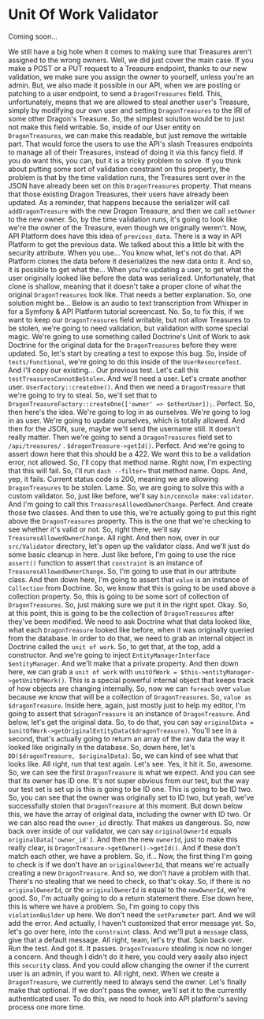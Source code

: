 # Unit Of Work Validator

Coming soon...

We still have a big hole when it comes to making sure that Treasures aren't assigned to the wrong owners. Well, we did just cover the main case. If you make a POST or a PUT request to a Treasure endpoint, thanks to our new validation, we make sure you assign the owner to yourself, unless you're an admin. But, we also made it possible in our API, when we are posting or patching to a user endpoint, to send a `DragonTreasures` field. This, unfortunately, means that we are allowed to steal another user's Treasure, simply by modifying our own user and setting `DragonTreasures` to the IRI of some other Dragon's Treasure. So, the simplest solution would be to just not make this field writable. So, inside of our User entity on `DragonTreasures`, we can make this readable, but just remove the writable part. That would force the users to use the API's slash Treasures endpoints to manage all of their Treasures, instead of doing it via this fancy field. If you do want this, you can, but it is a tricky problem to solve. If you think about putting some sort of validation constraint on this property, the problem is that by the time validation runs, the Treasures sent over in the JSON have already been set on this `DragonTreasures` property. That means that those existing Dragon Treasures, their users have already been updated. As a reminder, that happens because the serializer will call `addDragonTreasure` with the new Dragon Treasure, and then we call `setOwner` to the new owner. So, by the time validation runs, it's going to look like we're the owner of the Treasure, even though we originally weren't. Now, API Platform does have this idea of `previous_data`. There is a way in API Platform to get the previous data. We talked about this a little bit with the security attribute. When you use... You know what, let's not do that. API Platform clones the data before it deserializes the new data onto it. And so, it is possible to get what the... When you're updating a user, to get what the user originally looked like before the data was serialized. Unfortunately, that clone is shallow, meaning that it doesn't take a proper clone of what the original `DragonTreasures` look like. That needs a better explanation. So, one solution might be... Below is an audio to text transcription from Whisper in for a Symfony & API Platform tutorial screencast. No. So, to fix this, if we want to keep our `DragonTreasures` field writable, but not allow Treasures to be stolen, we're going to need validation, but validation with some special magic. We're going to use something called Doctrine's Unit of Work to ask Doctrine for the original data for the `DragonTreasures` before they were updated. So, let's start by creating a test to expose this bug. So, inside of `tests/Functional`, we're going to do this inside of the `UserResourceTest`. And I'll copy our existing... Our previous test. Let's call this `testTreasuresCannotBeStolen`. And we'll need a user. Let's create another user. `UserFactory::createOne()`. And then we need a `DragonTreasure` that we're going to try to steal. So, we'll set that to `DragonTreasureFactory::createOne(['owner' => $otherUser]);`. Perfect. So, then here's the idea. We're going to log in as ourselves. We're going to log in as user. We're going to update ourselves, which is totally allowed. And then for the JSON, sure, maybe we'll send the username still. It doesn't really matter. Then we're going to send a `DragonTreasures` field set to `/api/treasures/` . `$dragonTreasure->getId()`. Perfect. And we're going to assert down here that this should be a 422. We want this to be a validation error, not allowed. So, I'll copy that method name. Right now, I'm expecting that this will fail. So, I'll run `dash --filter=` that method name. Oops. And, yep, it fails. Current status code is 200, meaning we are allowing `DragonTreasures` to be stolen. Lame. So, we are going to solve this with a custom validator. So, just like before, we'll say `bin/console make:validator`. And I'm going to call this `TreasuresAllowedOwnerChange`. Perfect. And create those two classes. And then to use this, we're actually going to put this right above the `DragonTreasures` property. This is the one that we're checking to see whether it's valid or not. So, right there, we'll say `TreasuresAllowedOwnerChange`. All right. And then now, over in our `src/Validator` directory, let's open up the validator class. And we'll just do some basic cleanup in here. Just like before, I'm going to use the nice `assert()` function to assert that `constraint` is an instance of `TreasuresAllowedOwnerChange`. So, I'm going to use that in our attribute class. And then down here, I'm going to assert that `value` is an instance of `Collection` from Doctrine. So, we know that this is going to be used above a collection property. So, this is going to be some sort of collection of `DragonTreasures`. So, just making sure we put it in the right spot. Okay. So, at this point, this is going to be the collection of `DragonTreasures` after they've been modified. We need to ask Doctrine what that data looked like, what each `DragonTreasure` looked like before, when it was originally queried from the database. In order to do that, we need to grab an internal object in Doctrine called the `unit of work`. So, to get that, at the top, add a constructor. And we're going to inject `EntityManagerInterface $entityManager`. And we'll make that a private property. And then down here, we can grab a `unit of work` with `unitOfWork = $this->entityManager->getUnitOfWork()`. This is a special powerful internal object that keeps track of how objects are changing internally. So, now we can `foreach` over `value` because we know that will be a collection of `DragonTreasures`. So, `value as $dragonTreasure`. Inside here, again, just mostly just to help my editor, I'm going to assert that `$dragonTreasure` is an instance of `DragonTreasure`. And below, let's get the original data. So, to do that, you can say `originalData = $unitOfWork->getOriginalEntityData($dragonTreasure)`. You'll see in a second, that's actually going to return an array of the raw data the way it looked like originally in the database. So, down here, let's `DD($dragonTreasure, $originalData)`. So, we can kind of see what that looks like. All right, run that test again. Let's see. Yes, it hit it. So, awesome. So, we can see the first `DragonTreasure` is what we expect. And you can see that its owner has ID one. It's not super obvious from our test, but the way our test set is set up is this is going to be ID one. This is going to be ID two. So, you can see that the owner was originally set to ID two, but yeah, we've successfully stolen that `DragonTreasure` at this moment. But down below this, we have the array of original data, including the owner with ID two. Or we can also read the `owner_id` directly. That makes us dangerous. So, now back over inside of our validator, we can say `originalOwnerId` equals `originalData['owner_id']`. And then the new `ownerId`, just to make this really clear, is `DragonTreasure->getOwner()->getId()`. And if these don't match each other, we have a problem. So, if... Now, the first thing I'm going to check is if we don't have an `originalOwnerId`, that means we're actually creating a new `DragonTreasure`. And so, we don't have a problem with that. There's no stealing that we need to check, so that's okay. So, if there is no `originalOwnerId`, or the `originalOwnerId` is equal to the `newOwnerId`, we're good. So, I'm actually going to do a return statement there. Else down here, this is where we have a problem. So, I'm going to copy this `violationBuilder` up here. We don't need the `setParameter` part. And we will add the error. And actually, I haven't customized that error message yet. So, let's go over here, into the `constraint` class. And we'll put a `message` class, give that a default message. All right, team, let's try that. Spin back over. Run the test. And got it. It passes. `DragonTreasure` stealing is now no longer a concern. And though I didn't do it here, you could very easily also inject this `security` class. And you could allow changing the owner if the current user is an admin, if you want to. All right, next. When we create a `DragonTreasure`, we currently need to always send the owner. Let's finally make that optional. If we don't pass the owner, we'll set it to the currently authenticated user. To do this, we need to hook into API platform's saving process one more time.
